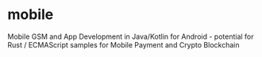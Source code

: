 # mobile
Mobile GSM and App Development in Java/Kotlin for Android - potential for Rust / ECMAScript samples for Mobile Payment and Crypto Blockchain

